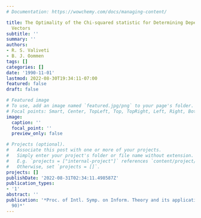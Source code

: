```yaml
---
# Documentation: https://wowchemy.com/docs/managing-content/

title: The Optimality of the Chi-squared statistic for Determining Dependence in Normal
  Vectors
subtitle: ''
summary: ''
authors:
- R. S. Valiveti
- B. J. Oommen
tags: []
categories: []
date: '1990-11-01'
lastmod: 2022-08-30T19:34:11-07:00
featured: false
draft: false

# Featured image
# To use, add an image named `featured.jpg/png` to your page's folder.
# Focal points: Smart, Center, TopLeft, Top, TopRight, Left, Right, BottomLeft, Bottom, BottomRight.
image:
  caption: ''
  focal_point: ''
  preview_only: false

# Projects (optional).
#   Associate this post with one or more of your projects.
#   Simply enter your project's folder or file name without extension.
#   E.g. `projects = ["internal-project"]` references `content/project/deep-learning/index.md`.
#   Otherwise, set `projects = []`.
projects: []
publishDate: '2022-08-31T02:34:11.498587Z'
publication_types:
- '1'
abstract: ''
publication: '*Proc. of Intl. Symp. on Inform. Theory and its applications (ISITA
  90)*'
---
```


